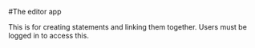 #The editor app

This is for creating statements and linking them together.
Users must be logged in to access this.